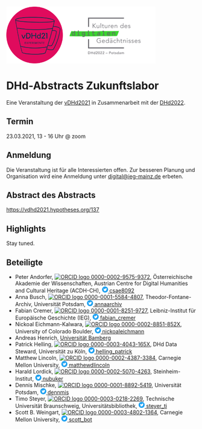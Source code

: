 <img src="https://github.com/ieg-dhr/vdhd-abstracts-labor/raw/main/files/vDHd2021_klein_transparent.png" height="150"><img src="https://github.com/ieg-dhr/vdhd-abstracts-labor/raw/main/files/Logo2022.png" height="150">

# DHd-Abstracts Zukunftslabor
Eine Veranstaltung der [vDHd2021](https://vdhd2021.hypotheses.org/) in Zusammenarbeit mit der [DHd2022](https://www.dhd2022.de/).

## Termin
23.03.2021, 13 - 16 Uhr @ zoom

## Anmeldung
Die Veranstaltung ist für alle Interessierten offen. Zur besseren Planung und Organisation wird eine Anmeldung unter digital@ieg-mainz.de erbeten.

## Abstract des Abstracts
https://vdhd2021.hypotheses.org/137

## Highlights
Stay tuned.

## Beteiligte
* Peter Andorfer, <a href="https://orcid.org/0000-0002-9575-9372"><img alt="ORCID logo" src="https://orcid.org/sites/default/files/images/orcid_16x16.png" style="height:16px; width:16px"> 0000-0002-9575-9372</a>, Österreichische Akademie der Wissenschaften, Austrian Centre for Digital Humanities and Cultural Heritage (ACDH-CH), <a href="https://twitter.com/csae8092"><img alt="Twitter logo" src="https://github.com/ieg-dhr/vdhd-abstracts-labor/blob/main/files/Twitter_Social_Icon_Circle_Color.png" height="16px" width="16px"> csae8092</a>
* Anna Busch, <a href="https://orcid.org/0000-0001-5584-4807"><img alt="ORCID logo" src="https://orcid.org/sites/default/files/images/orcid_16x16.png" style="height:16px; width:16px"> 0000-0001-5584-4807</a>, Theodor-Fontane-Archiv, Universität Potsdam, <a href="https://twitter.com/annaarchiv"><img alt="Twitter logo" src="https://github.com/ieg-dhr/vdhd-abstracts-labor/blob/main/files/Twitter_Social_Icon_Circle_Color.png" height="16px" width="16px"> annaarchiv</a>
* Fabian Cremer, <a href="https://orcid.org/0000-0001-8251-9727"><img alt="ORCID logo" src="https://orcid.org/sites/default/files/images/orcid_16x16.png" style="height:16px; width:16px"> 0000-0001-8251-9727</a>, Leibniz-Institut für Europäische Geschichte (IEG), <a href="https://twitter.com/fabian_cremer"><img alt="Twitter logo" src="https://github.com/ieg-dhr/vdhd-abstracts-labor/blob/main/files/Twitter_Social_Icon_Circle_Color.png" height="16px" width="16px"> fabian_cremer</a>
* Nickoal Eichmann-Kalwara, <a href="https://orcid.org/0000-0002-8851-852X"><img alt="ORCID logo" src="https://orcid.org/sites/default/files/images/orcid_16x16.png" style="height:16px; width:16px"> 0000-0002-8851-852X</a>, University of Colorado Boulder, <a href="https://twitter.com/nickoaleichmann"><img alt="Twitter logo" src="https://github.com/ieg-dhr/vdhd-abstracts-labor/blob/main/files/Twitter_Social_Icon_Circle_Color.png" height="16px" width="16px"> nickoaleichmann</a>
* Andreas Henrich, [Universität Bamberg](https://www.uni-bamberg.de/minf/team/henrich/)
* Patrick Helling, <a href="https://orcid.org/0000-0003-4043-165X"><img alt="ORCID logo" src="https://orcid.org/sites/default/files/images/orcid_16x16.png" style="height:16px; width:16px"> 0000-0003-4043-165X</a>, DHd Data Steward, Universität zu Köln, <a href="https://twitter.com/helling_patrick"><img alt="Twitter logo" src="https://github.com/ieg-dhr/vdhd-abstracts-labor/blob/main/files/Twitter_Social_Icon_Circle_Color.png" height="16px" width="16px"> helling_patrick</a>
* Matthew Lincoln, <a href="https://orcid.org/0000-0002-4387-3384"><img alt="ORCID logo" src="https://orcid.org/sites/default/files/images/orcid_16x16.png" style="height:16px; width:16px"> 0000-0002-4387-3384</a>, Carnegie Mellon University, <a href="https://twitter.com/matthewdlincoln"><img alt="Twitter logo" src="https://github.com/ieg-dhr/vdhd-abstracts-labor/blob/main/files/Twitter_Social_Icon_Circle_Color.png" height="16px" width="16px"> matthewdlincoln</a>
* Harald Lordick, <a href="https://orcid.org/0000-0002-5070-4263"><img alt="ORCID logo" src="https://orcid.org/sites/default/files/images/orcid_16x16.png" style="height:16px; width:16px"> 0000-0002-5070-4263</a>, Steinheim-Institut, <a href="https://twitter.com/nubuker"><img alt="Twitter logo" src="https://github.com/ieg-dhr/vdhd-abstracts-labor/blob/main/files/Twitter_Social_Icon_Circle_Color.png" height="16px" width="16px"> nubuker</a>
* Dennis Mischke, <a href="https://orcid.org/0000-0001-8892-5419"><img alt="ORCID logo" src="https://orcid.org/sites/default/files/images/orcid_16x16.png" style="height:16px; width:16px"> 0000-0001-8892-5419</a>, Universität Potsdam, <a href="https://twitter.com/dennmis"><img alt="Twitter logo" src="https://github.com/ieg-dhr/vdhd-abstracts-labor/blob/main/files/Twitter_Social_Icon_Circle_Color.png" height="16px" width="16px"> dennmis</a>
* Timo Steyer, <a href="https://orcid.org/0000-0003-0218-2269"><img alt="ORCID logo" src="https://orcid.org/sites/default/files/images/orcid_16x16.png" style="height:16px; width:16px"> 0000-0003-0218-2269</a>, Technische Universität Braunschweig, Universitätsbibliothek, <a href="https://twitter.com/steyer_ti"><img alt="Twitter logo" src="https://github.com/ieg-dhr/vdhd-abstracts-labor/blob/main/files/Twitter_Social_Icon_Circle_Color.png" height="16px" width="16px"> steyer_ti</a>
* Scott B. Weingart, <a href="https://orcid.org/0000-0003-4802-1364"><img alt="ORCID logo" src="https://orcid.org/sites/default/files/images/orcid_16x16.png" style="height:16px; width:16px"> 0000-0003-4802-1364</a>, Carnegie Mellon University, <a href="https://twitter.com/scott_bot"><img alt="Twitter logo" src="https://github.com/ieg-dhr/vdhd-abstracts-labor/blob/main/files/Twitter_Social_Icon_Circle_Color.png" height="16px" width="16px"> scott_bot</a>
